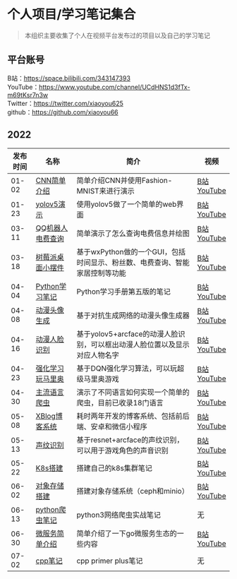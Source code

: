 # 个人项目/学习笔记集合
> 本组织主要收集了个人在视频平台发布过的项目以及自己的学习笔记

## 平台账号
B站：https://space.bilibili.com/343147393
<br>YouTube：https://www.youtube.com/channel/UCdHNS1d3fTx-m69tKsr7n3w
<br>Twitter：https://twitter.com/xiaoyou625
<br>github：https://github.com/xiaoyou66

## 2022

|发布时间|名称|简介|视频|
|---|----|----|----|
|01-02|[CNN简单介绍](https://github.com/xiaoyou-bilibili/deep_cnn_Introduction)|简单介绍CNN并使用Fashion-MNIST来进行演示| [B站](https://www.bilibili.com/video/BV1GD4y1F7Y4) <br> [YouTube](https://youtu.be/m4yN6nnQXow) |
|01-23|[yolov5演示](https://github.com/xiaoyou-bilibili/yolov5_demo)|使用yolov5做了一个简单的web界面| [B站](https://www.bilibili.com/video/BV1vm4y1S7UN/) <br> [YouTube](https://youtu.be/mfYAybNO9vE) |
|03-11|[QQ机器人电费查询](https://github.com/xiaoyou-bilibili/python_demo/blob/master/%E6%9F%A5%E7%94%B5%E8%B4%B9.py)|简单演示了怎么查询电费信息并绘图| [B站](https://www.bilibili.com/video/BV1QZ4y1r7Ki) <br> [YouTube](https://youtu.be/QTlsdCLMCfs) |
|03-18|[树莓派桌面小摆件](https://github.com/xiaoyou-bilibili/pi_tool)|基于wxPython做的一个GUI，包括时间显示、粉丝数、电费查询、智能家居控制等功能| [B站](https://www.bilibili.com/video/BV1eS4y1D7cs) <br> [YouTube](https://youtu.be/GTo-YL8So9U) |
|04-04|[Python学习笔记](https://github.com/xiaoyou-bilibili/python_study)|Python学习手册第五版的笔记| [B站](https://space.bilibili.com/343147393/channel/collectiondetail?sid=308227) <br> [YouTube](https://youtu.be/IsLpiuW4o5o) |
|04-08|[动漫头像生成](https://github.com/xiaoyou-bilibili/anime_avatar_gen)|基于对抗生成网络的动漫头像生成器| [B站](https://www.bilibili.com/video/BV1MF411G7UU) <br> [YouTube](https://youtu.be/wUlh4dFh_YU) |
|04-16|[动漫人脸识别](https://github.com/xiaoyou-bilibili/anime_recognize)|基于yolov5+arcface的动漫人脸识别，可以框出动漫人脸位置以及显示对应人物名字| [B站](https://www.bilibili.com/video/BV1tS4y1Y7gc) <br> [YouTube](https://youtu.be/0eKBEoiSc_s) |
|04-23|[强化学习玩马里奥](https://github.com/xiaoyou-bilibili/gym_super_mario)|基于DQN强化学习算法，可以玩超级马里奥游戏| [B站](https://www.bilibili.com/video/BV1RY4y1a76n) <br> [YouTube](https://youtu.be/VEuVMdB4KsM) |
|04-30|[主流语言爬虫](https://github.com/xiaoyou-bilibili/spider)|演示了不同语言如何实现一个简单的爬虫，目前已收录18门语言| [B站](https://www.bilibili.com/video/BV1k5411R7mD) <br> [YouTube](https://youtu.be/EJeIiN_1Bic) |
|05-08|[XBlog博客系统](https://github.com/xiaoyou-bilibili/xblog)|耗时两年开发的博客系统、包括前后端、安卓和微信小程序| [B站](https://www.bilibili.com/video/BV1sY4y1r7hs) <br> [YouTube](https://youtu.be/N4ZBXKkhaKI) |
|05-13|[声纹识别](https://github.com/xiaoyou-bilibili/voice_recognize)|基于resnet+arcface的声纹识别，可以用于游戏角色的声音识别| [B站](https://www.bilibili.com/video/BV18F41177jb) <br> [YouTube](https://youtu.be/XV9NwpnLPGo) |
|05-22|[K8s搭建](https://github.com/xiaoyou-bilibili/distributed_study/tree/master/build_k8s)|搭建自己的k8s集群笔记| [B站](https://www.bilibili.com/video/BV1HT4y1q7SF) <br> [YouTube](https://youtu.be/VvdClhNShZY) |
|06-02|[对象存储搭建](https://github.com/xiaoyou-bilibili/distributed_study/tree/master/object_storage)|搭建对象存储系统（ceph和minio）| [B站](https://www.bilibili.com/video/BV1q5411Q7u8) <br> [YouTube](https://youtu.be/A-yBJoDil5UY) |
|06-13|[python爬虫笔记](https://github.com/xiaoyou-bilibili/python_study/tree/master/%E7%BD%91%E7%BB%9C%E7%88%AC%E8%99%AB%E5%BC%80%E5%8F%91%E5%AE%9E%E6%88%98)|python3网络爬虫实战笔记| 无 |
|06-30|[微服务简单介绍](https://github.com/xiaoyou-bilibili/distributed_study/tree/master/micro-server)|简单介绍了一下go微服务生态的一些内容| [B站](https://www.bilibili.com/video/BV1Pa411X7o2) <br> [YouTube](https://youtu.be/VYrQe7S5luM)  |
|07-02|[cpp笔记](https://github.com/xiaoyou-bilibili/cpp_study/tree/master/cpp_primer_plus)|cpp primer plus笔记| 无  |